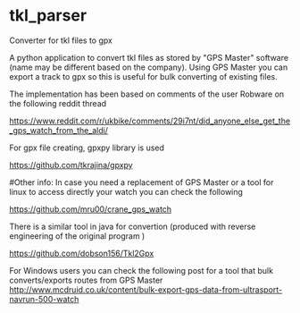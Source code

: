 # tkl_parser
Converter for tkl files to gpx

A python application to convert tkl files as stored by "GPS Master" software (name may be different based on the company). Using GPS Master you can export a track to gpx so this is useful for bulk converting of existing files.

The implementation has been based on comments of the user Robware on the following reddit thread 

https://www.reddit.com/r/ukbike/comments/29i7nt/did_anyone_else_get_the_gps_watch_from_the_aldi/

For gpx file creating, gpxpy library is used

https://github.com/tkrajina/gpxpy

#Other info:
In case you need a replacement of GPS Master or a tool for linux to access directly your watch you can check the following

https://github.com/mru00/crane_gps_watch

There is a similar tool in java for convertion (produced with reverse engineering of the original program )

https://github.com/dobson156/Tkl2Gpx

For Windows users you can check the following post for a tool that bulk converts/exports routes from GPS Master
http://www.mcdruid.co.uk/content/bulk-export-gps-data-from-ultrasport-navrun-500-watch


